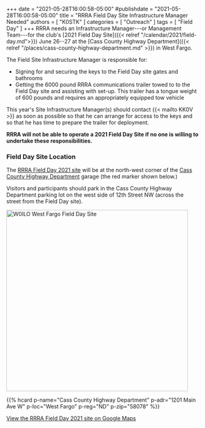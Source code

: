 +++
date = "2021-05-28T16:00:58-05:00"
#publishdate = "2021-05-28T16:00:58-05:00"
title = "RRRA Field Day Site Infrastructure Manager Needed"
authors = [ "K0STK" ]
categories = [ "Outreach" ]
tags = [ "Field Day" ]
+++
RRRA needs an Infrastructure Manager---or Management Team---for the club's
[2021 Field Day Site]({{< relref "/calendar/2021/field-day.md">}}) June
26--27 at the
[Cass County Highway Department]({{< relref "/places/cass-county-highway-department.md" >}})
in West Fargo.

The Field Site Infrastructure Manager is responsible for:

* Signing for and securing the keys to the Field Day site gates and bathrooms
* Getting the 6000 pound RRRA communications trailer towed to to the Field Day
site and assisting with set-up. This trailer has a tongue weight of 600
pounds and requires an appropriately equipped tow vehicle

This year's Site Infrastructure Manager(s) should contact {{< mailto KK0V >}} as soon as
possible so that he can arrange for access to the keys and so that he
has time to prepare the trailer for deployment.

**RRRA will not be able to operate a 2021 Field Day Site if no one is willing to
undertake these responsibilities.**

<!--more-->

### Field Day Site Location

The [RRRA Field Day 2021 site](https://www.google.com/maps/place/46%C2%B052'33.7%22N+96%C2%B055'11.2%22W/@46.8758746,-96.9215708,274m/data=!3m1!1e3!4m14!1m7!3m6!1s0x52cf34bb7797e871:0xb83bd0531febdbda!2sWest+Fargo,+ND!3b1!8m2!3d46.8769487!4d-96.8999057!3m5!1s0x0:0x0!7e2!8m2!3d46.8760285!4d-96.9197808)
will be at the north-west corner of the [Cass County Highway Department](/places/cass-county-highway-department/) garage
(the red marker shown below.)

Visitors and participants should park in the Cass County Highway Department parking lot on the
west side of 12th Street NW (across the street from the Field Day site).

<a data-flickr-embed="true" href="https://www.flickr.com/photos/147076354@N03/34609732591/in/dateposted-public/" title="W0ILO West Fargo Field Day Site"><img src="https://live.staticflickr.com/65535/34609732591_bb422a376e.jpg" width="474" height="474" alt="W0ILO West Fargo Field Day Site"></a><script async src="//embedr.flickr.com/assets/client-code.js" charset="utf-8"></script>

<span class="genericon genericon-location"></span>
{{% hcard p-name="Cass County Highway Department" p-adr="1201 Main Ave W" p-loc="West Fargo" p-reg="ND" p-zip="58078" %}}

[View the RRRA Field Day 2021 site on Google Maps](https://www.google.com/maps/place/46%C2%B052'33.7%22N+96%C2%B055'11.2%22W/@46.8758746,-96.9215708,274m/data=!3m1!1e3!4m14!1m7!3m6!1s0x52cf34bb7797e871:0xb83bd0531febdbda!2sWest+Fargo,+ND!3b1!8m2!3d46.8769487!4d-96.8999057!3m5!1s0x0:0x0!7e2!8m2!3d46.8760285!4d-96.9197808)


